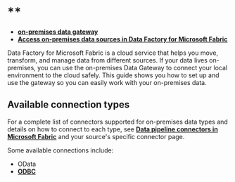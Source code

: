 # **[]()

- **[on-premises data gateway](https://learn.microsoft.com/en-us/data-integration/gateway/service-gateway-onprem)**
- **[Access on-premises data sources in Data Factory for Microsoft Fabric](https://learn.microsoft.com/en-us/fabric/data-factory/how-to-access-on-premises-data)**

Data Factory for Microsoft Fabric is a cloud service that helps you move, transform, and manage data from different sources. If your data lives on-premises, you can use the on-premises Data Gateway to connect your local environment to the cloud safely. This guide shows you how to set up and use the gateway so you can easily work with your on-premises data.

## Available connection types

For a complete list of connectors supported for on-premises data types and details on how to connect to each type, see **[Data pipeline connectors in Microsoft Fabric](https://learn.microsoft.com/en-us/fabric/data-factory/pipeline-support)** and your source's specific connector page.

Some available connections include:

- OData
- **[ODBC](https://learn.microsoft.com/en-us/fabric/data-factory/connector-odbc-overview)**
